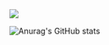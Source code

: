 <img src="https://capsule-render.vercel.app/api?type=waving&color=auto&height=300&section=header&text=Welcome&fontSize=90&desc=hello" />

![Anurag's GitHub stats](https://github-readme-stats.vercel.app/api?username=gubam&show_icons=true&theme=radical)
